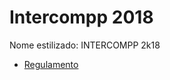 # Intercompp 2018

Nome estilizado: INTERCOMPP 2k18

- [Regulamento](https://drive.google.com/file/d/1e5jqUgBX2FXIlul5z-5pjP2uNF3r1vvT/view)
